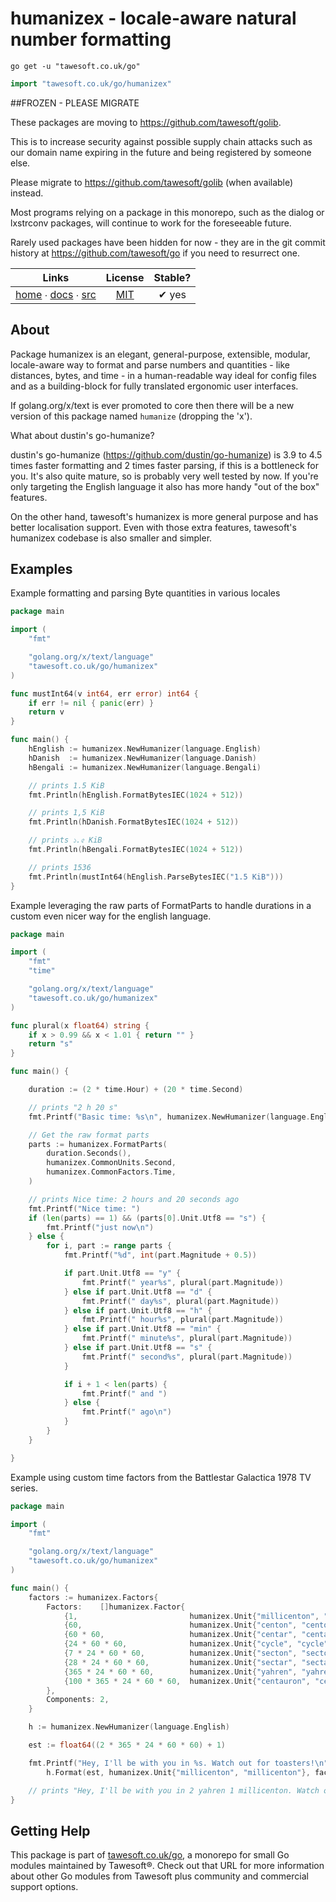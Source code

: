 # humanizex - locale-aware natural number formatting

```shell script
go get -u "tawesoft.co.uk/go"
```

```go
import "tawesoft.co.uk/go/humanizex"
```




##FROZEN - PLEASE MIGRATE

These packages are moving to https://github.com/tawesoft/golib.

This is to increase security against possible supply chain attacks such as our domain name expiring in the future and being registered by someone else.

Please migrate to https://github.com/tawesoft/golib (when available) instead.

Most programs relying on a package in this monorepo, such as the dialog or lxstrconv packages, will continue to work for the foreseeable future.

Rarely used packages have been hidden for now - they are in the git commit history at https://github.com/tawesoft/go if you need to resurrect one.



|  Links  | License | Stable? |
|:-------:|:-------:|:-------:|
| [home][home_humanizex] ∙ [docs][docs_humanizex] ∙ [src][src_humanizex] | [MIT][copy_humanizex] | ✔ yes |

[home_humanizex]: https://tawesoft.co.uk/go/humanizex
[src_humanizex]:  https://github.com/tawesoft/go/tree/master/humanizex
[docs_humanizex]: https://www.tawesoft.co.uk/go/doc/humanizex
[copy_humanizex]: https://github.com/tawesoft/go/tree/master/humanizex/LICENSE.txt

## About

Package humanizex is an elegant, general-purpose, extensible, modular,
locale-aware way to format and parse numbers and quantities - like distances,
bytes, and time - in a human-readable way ideal for config files and as a
building-block for fully translated ergonomic user interfaces.

If golang.org/x/text is ever promoted to core then there will be a new version
of this package named `humanize` (dropping the 'x').

What about dustin's go-humanize?

dustin's go-humanize (https://github.com/dustin/go-humanize) is 3.9 to 4.5
times faster formatting and 2 times faster parsing, if this is a bottleneck for
you. It's also quite mature, so is probably very well tested by now. If you're
only targeting the English language it also has more handy "out of the box"
features.

On the other hand, tawesoft's humanizex is more general purpose and has better
localisation support. Even with those extra features, tawesoft's humanizex
codebase is also smaller and simpler.


## Examples


Example formatting and parsing Byte quantities in various locales
```go
package main

import (
    "fmt"

    "golang.org/x/text/language"
    "tawesoft.co.uk/go/humanizex"
)

func mustInt64(v int64, err error) int64 {
    if err != nil { panic(err) }
    return v
}

func main() {
    hEnglish := humanizex.NewHumanizer(language.English)
    hDanish  := humanizex.NewHumanizer(language.Danish)
    hBengali := humanizex.NewHumanizer(language.Bengali)

    // prints 1.5 KiB
    fmt.Println(hEnglish.FormatBytesIEC(1024 + 512))

    // prints 1,5 KiB
    fmt.Println(hDanish.FormatBytesIEC(1024 + 512))

    // prints ১.৫ KiB
    fmt.Println(hBengali.FormatBytesIEC(1024 + 512))

    // prints 1536
    fmt.Println(mustInt64(hEnglish.ParseBytesIEC("1.5 KiB")))
}
```
Example leveraging the raw parts of FormatParts to handle durations in a
custom even nicer way for the english language.
```go
package main

import (
    "fmt"
    "time"

    "golang.org/x/text/language"
    "tawesoft.co.uk/go/humanizex"
)

func plural(x float64) string {
    if x > 0.99 && x < 1.01 { return "" }
    return "s"
}

func main() {

    duration := (2 * time.Hour) + (20 * time.Second)

    // prints "2 h 20 s"
    fmt.Printf("Basic time: %s\n", humanizex.NewHumanizer(language.English).FormatDuration(duration))

    // Get the raw format parts
    parts := humanizex.FormatParts(
        duration.Seconds(),
        humanizex.CommonUnits.Second,
        humanizex.CommonFactors.Time,
    )

    // prints Nice time: 2 hours and 20 seconds ago
    fmt.Printf("Nice time: ")
    if (len(parts) == 1) && (parts[0].Unit.Utf8 == "s") {
        fmt.Printf("just now\n")
    } else {
        for i, part := range parts {
            fmt.Printf("%d", int(part.Magnitude + 0.5))

            if part.Unit.Utf8 == "y" {
                fmt.Printf(" year%s", plural(part.Magnitude))
            } else if part.Unit.Utf8 == "d" {
                fmt.Printf(" day%s", plural(part.Magnitude))
            } else if part.Unit.Utf8 == "h" {
                fmt.Printf(" hour%s", plural(part.Magnitude))
            } else if part.Unit.Utf8 == "min" {
                fmt.Printf(" minute%s", plural(part.Magnitude))
            } else if part.Unit.Utf8 == "s" {
                fmt.Printf(" second%s", plural(part.Magnitude))
            }

            if i + 1 < len(parts) {
                fmt.Printf(" and ")
            } else {
                fmt.Printf(" ago\n")
            }
        }
    }

}
```
Example using custom time factors from the Battlestar Galactica 1978 TV
series.
```go
package main

import (
    "fmt"

    "golang.org/x/text/language"
    "tawesoft.co.uk/go/humanizex"
)

func main() {
    factors := humanizex.Factors{
        Factors:    []humanizex.Factor{
            {1,                         humanizex.Unit{"millicenton", "millicenton"}, humanizex.FactorModeReplace},
            {60,                        humanizex.Unit{"centon", "centon"}, humanizex.FactorModeReplace},
            {60 * 60,                   humanizex.Unit{"centar", "centar"}, humanizex.FactorModeReplace},
            {24 * 60 * 60,              humanizex.Unit{"cycle", "cycle"}, humanizex.FactorModeReplace},
            {7 * 24 * 60 * 60,          humanizex.Unit{"secton", "secton"}, humanizex.FactorModeReplace},
            {28 * 24 * 60 * 60,         humanizex.Unit{"sectar", "sectar"}, humanizex.FactorModeReplace},
            {365 * 24 * 60 * 60,        humanizex.Unit{"yahren", "yahren"}, humanizex.FactorModeReplace},
            {100 * 365 * 24 * 60 * 60,  humanizex.Unit{"centauron", "centauron"}, humanizex.FactorModeReplace},
        },
        Components: 2,
    }

    h := humanizex.NewHumanizer(language.English)

    est := float64((2 * 365 * 24 * 60 * 60) + 1)

    fmt.Printf("Hey, I'll be with you in %s. Watch out for toasters!\n",
        h.Format(est, humanizex.Unit{"millicenton", "millicenton"}, factors).Utf8)

    // prints "Hey, I'll be with you in 2 yahren 1 millicenton. Watch out for toasters!"
}
```

## Getting Help

This package is part of [tawesoft.co.uk/go](https://www.tawesoft.co.uk/go),
a monorepo for small Go modules maintained by Tawesoft®.
Check out that URL for more information about other Go modules from
Tawesoft plus community and commercial support options.
